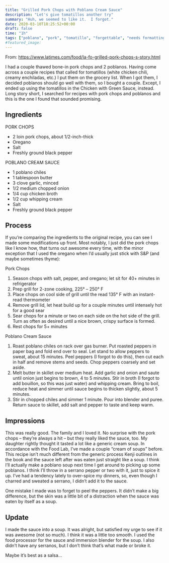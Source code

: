 ```yaml
---
title: "Grilled Pork Chops with Poblano Cream Sauce"
description: "Let's give tomatillos another try"
summary: "Huh, we seemed to like it.  I forgot."
date: 2020-03-10T18:25:52+00:00
draft: false
time: "1h"
tags: ["poblano", "pork", "tomatillo", "forgettable", "needs formatting"]
#featured_image: 
---
```


From: https://www.latimes.com/food/la-fo-grilled-pork-chops-s-story.html

I had a couple thawed bone-in pork chops and 2 poblanos. Having come across a couple recipes that called for tomatillos (white chicken chili, creamy enchiladas, etc.) I put them on the grocery list. When I got them, I decided poblanos should go well with them, so I bought a couple. Except, I ended up using the tomatillos in the Chicken with Green Sauce, instead. Long story short, I searched for recipes with pork chops and poblanos and this is the one I found that sounded promising.

## Ingredients

PORK CHOPS

- 2 loin pork chops, about 1/2-inch-thick
- Oregano
- Salt
- Freshly ground black pepper

POBLANO CREAM SAUCE

- 1 poblano chiles
- 1 tablespoon butter
- 3 clove garlic, minced
- 1/2 medium chopped onion
- 1/4 cup chicken broth
- 1/2 cup whipping cream
- Salt
- Freshly ground black pepper

## Process

If you’re comparing the ingredients to the original recipe, you can see I made some modifications up front. Most notably, I just did the pork chops like I know how, that turns out awesome every time, with the minor exception that I used the oregano when I’d usually just stick with S&P (and maybe sometimes thyme):

Pork Chops

1. Season chops with salt, pepper, and oregano; let sit for 40+ minutes in refrigerator
1. Prep grill for 2-zone cooking, 225° – 250° F
1. Place chops on cool side of grill until the read 135° F with an instant-read thermometer
1. Remove grill lid, let heat build up for a couple minutes until intensely hot for a good sear
1. Sear chops for a minute or two on each side on the hot side of the grill. Turn as often as desired until a nice brown, crispy surface is formed.
1. Rest chops for 5+ minutes

Poblano Cream Sauce

1. Roast poblano chiles on rack over gas burner. Put roasted peppers in paper bag and fold end over to seal. Let stand to allow peppers to sweat, about 15 minutes. Peel peppers (I forgot to do this), then cut each in half and remove stems and seeds. Chop peppers coarsely and set aside.
1. Melt butter in skillet over medium heat. Add garlic and onion and saute until onion just begins to brown, 4 to 5 minutes. Stir in broth (I forgot to add bouillon, so this was just water) and whipping cream. Bring to boil, reduce heat and simmer until sauce begins to thicken slightly, about 5 minutes.
1. Stir in chopped chiles and simmer 1 minute. Pour into blender and puree. Return sauce to skillet, add salt and pepper to taste and keep warm.

## Impressions

This was really good. The family and I loved it. No surprise with the pork chops – they’re always a hit – but they really liked the sauce, too. My daughter rightly thought it tasted a lot like a generic cream soup. In accordance with the Food Lab, I’ve made a couple “cream of <insert vegetable> soups” before. This recipe isn’t much different from the generic process Kenji outlines in the book and the sauce left after was eaten just straight like a soup. I think I’ll actually make a poblano soup next time I get around to picking up some poblanos. I think I’ll throw in a serrano pepper or two with it, just to spice it up. I’ve had a tendency lately to over-spice my dinners, so, even though I charred and sweated a serrano, I didn’t add it to the sauce.

One mistake I made was to forget to peel the peppers. It didn’t make a big difference, but the skin was a little bit of a distraction when the sauce was eaten by itself as a soup.

## Update

I made the sauce into a soup. It was alright, but satisfied my urge to see if it was awesome (not so much). I think it was a little too smooth. I used the food processor for the sauce and immersion blender for the soup. I also didn’t have any serranos, but I don’t think that’s what made or broke it.

Maybe it’s best as a salsa…